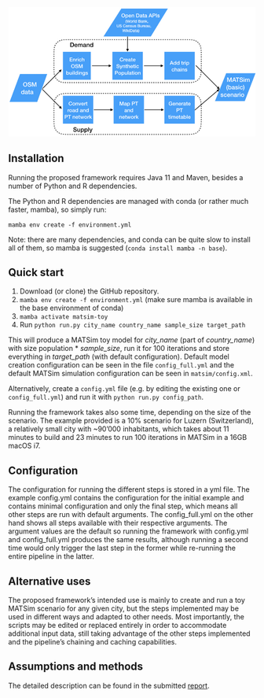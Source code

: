![Framework](doc/framework.jpeg)

## Installation

Running the proposed framework requires Java 11 and Maven, besides a number of Python and R dependencies.

The Python and R dependencies are managed with conda (or rather much faster, mamba), so simply run: 
    
    mamba env create -f environment.yml

Note: there are many dependencies, and conda can be quite slow to install all of them, so mamba is suggested (`conda install mamba -n base`).

## Quick start

1. Download (or clone) the GitHub repository.
2. `mamba env create -f environment.yml` (make sure mamba is available in the base environment of conda)
3. `mamba activate matsim-toy` 
4. Run `python run.py city_name country_name sample_size target_path`

This will produce a MATSim toy model for *city_name* (part of *country_name*) with size population * *sample_size*, run it for 100 iterations and store everything in *target_path* (with default configuration). Default model creation configuration can be seen in the file `config_full.yml` and the default MATSim simulation configuration can be seen in `matsim/config.xml`.

Alternatively, create a `config.yml` file (e.g. by editing the existing one or `config_full.yml`) and run it with `python run.py config_path`.

Running the framework takes also some time, depending on the size of the scenario. The example provided is a 10% scenario for Luzern (Switzerland), a relatively small city with ~90’000 inhabitants, which takes about 11 minutes to build and 23 minutes to run 100 iterations in MATSim in a 16GB macOS i7.

## Configuration

The configuration for running the different steps is stored in a yml file. The example config.yml contains the configuration for the initial example and contains minimal configuration and only the final step, which means all other steps are run with default arguments. The config_full.yml on the other hand shows all steps available with their respective arguments. The argument values are the default so running the framework with config.yml and config_full.yml produces the same results, although running a second time would only trigger the last step in the former while re-running the entire pipeline in the latter.

## Alternative uses

The proposed framework’s intended use is mainly to create and run a toy MATSim scenario for any given city, but the steps implemented may be used in different ways and adapted to other needs. Most importantly, the scripts may be edited or replaced entirely in order to accommodate additional input data, still taking advantage of the other steps implemented and the pipeline’s chaining and caching capabilities.

## Assumptions and methods 

The detailed description can be found in the submitted [report](doc/Seminararbeit_Guggisberg_R1.pdf).
